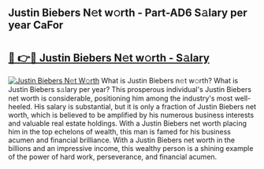 ## Justin Biebers N𝚎t w𝚘rth - Part-AD6 S𝚊lary per year CaFor

# <h2><a href="http://gc2b42.nevu.top/?p=Justin+Biebers">🔗 👉🔴 Justin Biebers N𝚎t w𝚘rth - S𝚊lary</a></h2>

[![Justin Biebers N𝚎t W𝚘rth](https://i.imgur.com/Oavwk0R.jpeg)](http://gc2b42.nevu.top/?p=Justin+Biebers)
What is Justin Biebers n𝚎t w𝚘rth? What is Justin Biebers s𝚊lary per year?
This prosperous individual's Justin Biebers net worth is considerable, positioning him among the industry's most well-heeled. His salary is substantial, but it is only a fraction of Justin Biebers net worth, which is believed to be amplified by his numerous business interests and valuable real estate holdings. With a Justin Biebers net worth placing him in the top echelons of wealth, this man is famed for his business acumen and financial brilliance. With a Justin Biebers net worth in the billions and an impressive income, this wealthy person is a shining example of the power of hard work, perseverance, and financial acumen.
